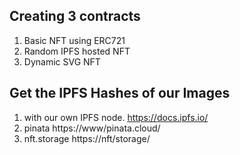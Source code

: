 ## Creating 3 contracts
1. Basic NFT using ERC721
2. Random IPFS hosted NFT
3. Dynamic SVG NFT

## Get the IPFS Hashes of our Images
1. with our own IPFS node. https://docs.ipfs.io/
2. pinata https://www/pinata.cloud/
3. nft.storage https://nft/storage/